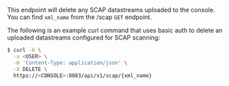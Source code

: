 This endpoint will delete any SCAP datastreams uploaded to the console. You can find `xml_name` from the /scap `GET` endpoint.

The following is an example curl command that uses basic auth to delete an uploaded datastreams configured for SCAP scanning:

```bash
$ curl -k \
  -u <USER> \
  -H 'Content-Type: application/json' \
  -X DELETE \
  https://<CONSOLE>:8083/api/v1/scap/{xml_name}
```

